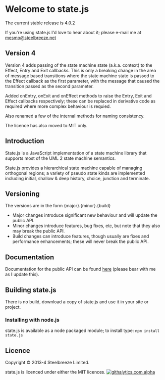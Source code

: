 # Welcome to state.js

The current stable release is 4.0.2

If you're using state.js I'd love to hear about it; please e-mail me at mesmo@steelbreeze.net 

## Version 4
Version 4 adds passing of the state machine state (a.k.a. context) to the Effect, Entry and Exit callbacks. This is only a breaking change in the area of message based transitions where the state machine state is passed to the Effect callback as the first parameter, with the message that caused the transition passed as the second parameter.

Added onEntry, onExit and onEffect methods to raise the Entry, Exit and Effect callbacks respectively; these can be replaced in derivative code as required where more complex behaviour is requied.

Also renamed a few of the internal methods for naming consistency.

The licence has also moved to MIT only.

## Introduction
State.js is a JavaScript implementation of a state machine library that supports most of the UML 2 state machine semantics.

State.js provides a hierarchical state machine capable of managing orthogonal regions; a variety of pseudo state kinds are implemented including initial, shallow & deep history, choice, junction and terminate. 

## Versioning
The versions are in the form {major}.{minor}.{build}
* Major changes introduce significant new behaviour and will update the public API.
* Minor changes introduce features, bug fixes, etc, but note that they also may break the public API.
* Build changes can introduce features, though usually are fixes and performance enhancements; these will never break the public API.

## Documentation
Documentation for the public API can be found [here](http://www.steelbreeze.net/state.js/JavaScript_API.pdf) (please bear with me as I update this).

## Building state.js
There is no build, download a copy of state.js and use it in your site or project.
### Installing with node.js
state.js is available as a node packaged module; to install type:
`npm install state.js`

## Licence
Copyright © 2013-4 Steelbreeze Limited.

state.js is licenced under either the MIT licences.
[![githalytics.com alpha](https://cruel-carlota.pagodabox.com/1481fb51f491522f451063ef0b9604c7 "githalytics.com")](http://githalytics.com/steelbreeze/state.js)
